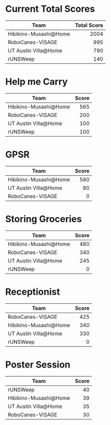 # Current Total Scores
|         Team          | Total Score |
| --------------------- | ----------: |
| Hibikino-Musashi@Home |        2004 |
| RoboCanes-VISAGE      |         995 |
| UT Austin Villa@Home  |         790 |
| rUNSWeep              |         140 |

# Help me Carry
|         Team          | Score |
| --------------------- | ----: |
| Hibikino-Musashi@Home |   565 |
| RoboCanes-VISAGE      |   200 |
| UT Austin Villa@Home  |   100 |
| rUNSWeep              |   100 |

# GPSR
|         Team          | Score |
| --------------------- | ----: |
| Hibikino-Musashi@Home |   580 |
| UT Austin Villa@Home  |    80 |
| RoboCanes-VISAGE      |     0 |

# Storing Groceries
|         Team          | Score |
| --------------------- | ----: |
| Hibikino-Musashi@Home |   480 |
| RoboCanes-VISAGE      |   340 |
| UT Austin Villa@Home  |   245 |
| rUNSWeep              |     0 |

# Receptionist
|         Team          | Score |
| --------------------- | ----: |
| RoboCanes-VISAGE      |   425 |
| Hibikino-Musashi@Home |   340 |
| UT Austin Villa@Home  |   330 |
| rUNSWeep              |     0 |

# Poster Session
|         Team          | Score |
| --------------------- | ----: |
| rUNSWeep              |    40 |
| Hibikino-Musashi@Home |    39 |
| UT Austin Villa@Home  |    35 |
| RoboCanes-VISAGE      |    30 |

